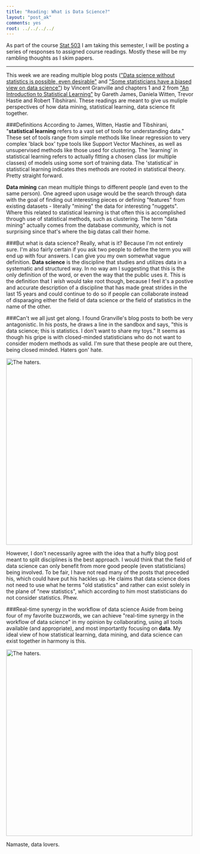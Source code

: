 ```yaml
---
title: "Reading: What is Data Science?"
layout: "post_ak"
comments: yes
root: ../../../../
---
```



As part of the course [Stat 503](http://streaming.stat.iastate.edu/~dicook/EDA.and.datamining/) I am taking this semester, I will be posting a series of responses to assigned course readings. Mostly these will be my rambling thoughts as I skim papers.

****

This week we are reading multiple blog posts (["Data science without statistics is possible, even desirable"](http://www.datasciencecentral.com/profiles/blogs/data-science-without-statistics-is-possible-even-desirable) and ["Some statisticians have a biased view on data science"](http://www.datasciencecentral.com/profiles/blogs/statisticians-have-a-biased-view-on-data-science)) by Vincent Granville and chapters 1 and 2 from ["An Introduction to Statistical Learning"](http://www-bcf.usc.edu/~gareth/ISL/) by Gareth James, Daniela Witten, Trevor Hastie and Robert Tibshirani. These readings are meant to give us muliple perspectives of how data mining, statistical learning, data science fit together.

###Definitions
According to James, Witten, Hastie and Tibshirani, "**statistical learning** refers to a vast set of tools for understanding data." These set of tools range from simple methods like linear regression to very complex 'black box' type tools like Support Vector Machines, as well as unsupervised methods like those used for clustering. The 'learning' in statistical learning refers to actually fitting a chosen class (or multiple classes) of models using some sort of training data. The 'statistical' in statistical learning indicates thes methods are rooted in statistical theory. Pretty straight forward.

**Data mining** can mean multiple things to different people (and even to the same person). One agreed upon usage would be the search through data with the goal of finding out interesting pieces or defining "features" from existing datasets - literally "mining" the data for interesting "nuggets". Where this related to statistical learning is that often this is accomplished through use of statistical methods, such as clustering. The term "data mining" actually comes from the database community, which is not surprising since that's where the big datas call their home.

###But what is data science?
Really, what is it? Because I'm not entirely sure. I'm also fairly certain if you ask two people to define the term you will end up with four answers. I can give you my own somewhat vague definition. **Data science** is the discipline that studies and utilizes data in a systematic and structured way. In no way am I suggesting that this is the only definition of the word, or even the way that the public uses it. This is the definition that I *wish* would take root though, because I feel it's a postive and accurate description of a discipline that has made great strides in the last 15 years and could continue to do so if people can collaborate instead of disparaging either the field of data science *or* the field of statistics in the name of the other.

###Can't we all just get along.
I found Granville's blog posts to both be very antagonistic. In his posts, he draws a line in the sandbox and says, "this is data science; this is statistics. I don't want to share my toys." It seems as though his gripe is with closed-minded statisticians who do not want to consider modern methods as valid. I'm sure that these people are out there, being closed minded. Haters gon' hate. 

<img src="{{ page.root }}images/blog/2015-01-13-DataScience/Haters-gonna-hate.gif" alt="The haters." style="width: 500px;"/>

However, I don't necessarily agree with the idea that a huffy blog post meant to split disciplines is the best approach. I would think that the field of data science can only benefit from more good people (even statisticians) being involved. To be fair, I have not read many of the posts that preceded his, which could have put his hackles up. He claims that data science does not need to use what he terms "old statistics" and rather can exist solely in the plane of "new statistics", which according to him most statisticians do not consider statistics. Phew. 

###Real-time synergy in the workflow of data science
Aside from being four of my favorite buzzwords, we can achieve "real-time synergy in the workflow of data science" in my opinion by collaborating, using all tools available (and appropriate), and most importantly focusing on **data**. My ideal view of how statistical learning, data mining, and data science can exist together in harmony is this.

<img src="{{ page.root }}images/blog/2015-01-13-DataScience/happy_sunshines.png" alt="The haters." style="width: 500px;"/>

Namaste, data lovers.
